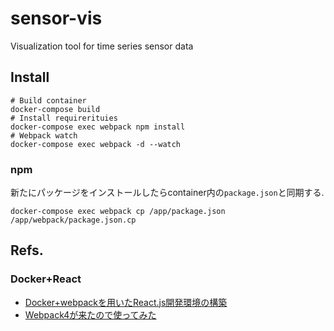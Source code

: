 # sensor-vis
Visualization tool for time series sensor data


## Install
```
# Build container
docker-compose build
# Install requirerituies
docker-compose exec webpack npm install
# Webpack watch
docker-compose exec webpack -d --watch
```

### npm 
新たにパッケージをインストールしたらcontainer内の`package.json`と同期する.
```
docker-compose exec webpack cp /app/package.json /app/webpack/package.json.cp
```


## Refs.
### Docker+React
+ [Docker+webpackを用いたReact.js開発環境の構築](https://qiita.com/shunsuke_i_anotelia/items/877008651565978d1fca)
+ [Webpack4が来たので使ってみた](https://qiita.com/mimikun/items/860bad42c9b5bd10c7f4)



